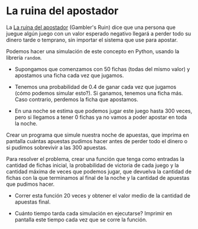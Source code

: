 # La ruina del apostador

La [La ruina del apostador](https://es.wikipedia.org/wiki/Falacia_del_apostador) (Gambler's Ruin) dice que una persona que juegue algún juego con un valor esperado negativo llegará a perder todo su dinero tarde o temprano, sin importar el sistema que use para apostar.

Podemos hacer una simulación de este concepto en Python, usando la librería `random`.

- Supongamos que comenzamos con 50 fichas (todas del mismo valor) y apostamos una ficha cada vez que jugamos.

- Tenemos una probabilidad de 0.4 de ganar cada vez que jugamos (cómo podemos simular esto?). Si ganamos, tenemos una ficha más. Caso contrario, perdemos la ficha que apostamos.

- En una noche se estima que podemos jugar este juego hasta 300 veces, pero si llegamos a tener 0 fichas ya no vamos a poder apostar en toda la noche.

Crear un programa que simule nuestra noche de apuestas, que imprima en pantalla cuántas apuestas pudimos hacer antes de perder todo el dinero o si pudimos sobrevivir a las 300 apuestas.

Para resolver el problema, crear una función que tenga como entradas la cantidad de fichas inicial, la probabilidad de victoria de cada juego y la cantidad máxima de veces que podemos jugar, que devuelva la cantidad de fichas con la que terminamos al final de la noche y la cantidad de apuestas que pudimos hacer.

- Correr esta función 20 veces y obtener el valor medio de la cantidad de apuestas final.

- Cuánto tiempo tarda cada simulación en ejecutarse? Imprimir en pantalla este tiempo cada vez que se corre la función.
